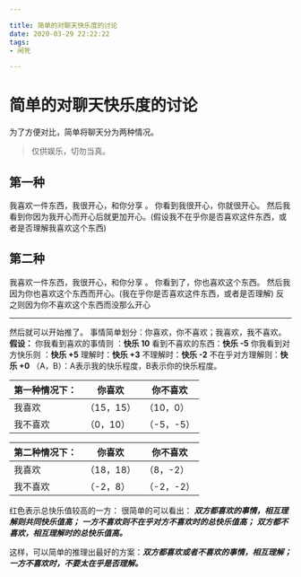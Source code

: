 ```yaml
---

title: 简单的对聊天快乐度的讨论
date: 2020-03-29 22:22:22
tags: 
- 闲死

---
```


# 简单的对聊天快乐度的讨论

为了方便对比，简单将聊天分为两种情况。
> 仅供娱乐，切勿当真。

## 第一种
我喜欢一件东西，我很开心，和你分享 。
你看到我很开心，你就很开心。
然后我看到你因为我开心而开心后就更加开心。(假设我不在乎你是否喜欢这件东西，或者是否理解我喜欢这个东西)


## 第二种
我喜欢一件东西，我很开心，和你分享 。
你看到了，你也喜欢这个东西。
然后我因为你也喜欢这个东西而开心。(我在乎你是否喜欢这件东西，或者是否理解)
反之则因为你不喜欢这个东西而没那么开心



---

然后就可以开始推了。
事情简单划分：你喜欢，你不喜欢；我喜欢，我不喜欢。
**假设：**
你我看到喜欢的事情则 ：**快乐 10**
看到不喜欢的东西：**快乐 -5**
你我看到对方快乐则 ：**快乐 +5**
理解时：**快乐 +3**
不理解时：**快乐 -2**
不在乎对方理解则：**快乐 +0**
（A，B）：A表示我的快乐程度，B表示你的快乐程度。

| **第一种情况下：** | 你喜欢 | 你不喜欢 |
| --- | --- | --- |
| 我喜欢 | （15，15） | （10，0） |
| 我不喜欢 | （0，10） | （-5，-5） |


| **第二种情况下：** | 你喜欢 | 你不喜欢 |
| --- | --- | --- |
| 我喜欢 | （18，18） | （8，-2） |
| 我不喜欢 | （-2，8） | （-2，-2） |

红色表示总快乐值较高的一方：
很简单的可以看出：
**_双方都喜欢的事情，相互理解则共同快乐值高；_**
**_一方不喜欢则不在乎对方不喜欢时的总快乐值高；_**
**_双方都不喜欢，相互理解时的总快乐值高。_**

这样，可以简单的推理出最好的方案：**_双方都喜欢或者不喜欢的事情，相互理解；一方不喜欢时，不要太在乎是否理解。_**
